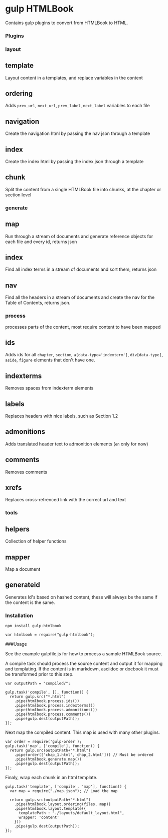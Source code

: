 # gulp HTMLBook

Contains gulp plugins to convert from HTMLBook to HTML.

### Plugins

### layout
## template
Layout content in a templates, and replace variables in the content
## ordering
Adds `prev_url`, `next_url`, `prev_label`, `next_label` variables to each file
## navigation
Create the navigation html by passing the nav json through a template
## index
Create the index html by passing the index json through a template
## chunk
Split the content from a single HTMLBook file into chunks, at the chapter or section level

### generate
## map
Run through a stream of documents and generate reference objects for each file and every id, returns json
## index
Find all index terms in a stream of documents and sort them, returns json
## nav
Find all the headers in a stream of documents and create the nav for the Table of Contents, returns json.

### process
processes parts of the content, most require content to have been mapped
## ids
Adds ids for all `chapter`, `section`, `a[data-type='indexterm']`, `div[data-type]`, `aside`, `figure` elements that don't have one.
## indexterms
Removes spaces from indexterm elements
## labels
Replaces headers with nice labels, such as Section 1.2
## admonitions
Adds translated header text to admonition elements (`en` only for now)
## comments
Removes comments
## xrefs
Replaces cross-refrenced link with the correct url and text

### tools
## helpers
Collection of helper functions
## mapper
Map a document
## generateid
Generates Id's based on hashed content, these will always be the same if the content is the same.

### Installation

```
npm install gulp-htmlbook
```

```
var htmlbook = require("gulp-htmlbook");
```

###Usage

See the example gulpfile.js for how to process a sample HTMLBook source.

A compile task should process the source content and output it for mapping and templating.
If the content is in markdown, asciidoc or docbook it must be transformed prior to this step.
```
var outputPath = "compiled/";

gulp.task('compile', [], function() {
  return gulp.src("*.html")
    .pipe(htmlbook.process.ids())
    .pipe(htmlbook.process.indexterms())
    .pipe(htmlbook.process.admonitions())
    .pipe(htmlbook.process.comments())
    .pipe(gulp.dest(outputPath));
});
```
Next map the compiled content. This map is used with many other plugins.
```
var order = require('gulp-order');
gulp.task('map', ['compile'], function() {
  return gulp.src(outputPath+"*.html")
    .pipe(order(['chap_1.html','chap_2.html'])) // Must be ordered 
    .pipe(htmlbook.generate.map())
    .pipe(gulp.dest(outputPath));
});
```
Finaly, wrap each chunk in an html template.
```
gulp.task('template', ['compile', 'map'], function() {
  var map = require("./map.json"); // Load the map

  return gulp.src(outputPath+"*.html")
    .pipe(htmlbook.layout.ordering(files, map))
    .pipe(htmlbook.layout.template({
      templatePath : "./layouts/default_layout.html",
      wrapper: 'content'
    }))
    .pipe(gulp.dest(outputPath));
});